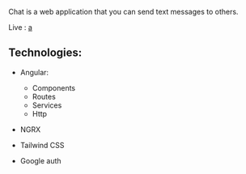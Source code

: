 Chat is a web application that you can send text messages to others.

Live : [a](https://abdelillah-tam.github.io/chat/#/login)

## Technologies:
  - Angular:
    - Components
    - Routes
    - Services
    - Http

  - NGRX
  - Tailwind CSS
  - Google auth
